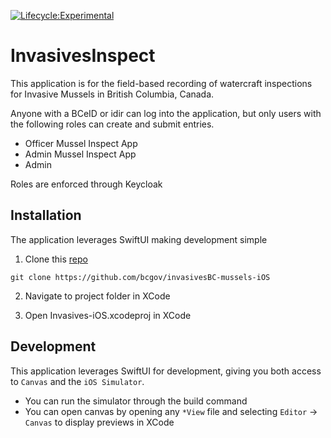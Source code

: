 [![Lifecycle:Experimental](https://img.shields.io/badge/Lifecycle-Experimental-339999)](<Redirect-URL>)

# InvasivesInspect

This application is for the field-based recording of watercraft inspections for Invasive Mussels in British Columbia, Canada. 

Anyone with a BCeID or idir can log into the application, but only users with the following roles can create and submit entries.

  - Officer Mussel Inspect App
  - Admin Mussel Inspect App
  - Admin

Roles are enforced through Keycloak

## Installation

The application leverages SwiftUI making development simple

1. Clone this [repo](https://github.com/bcgov/invasivesBC-mussels-iOS)

```text
git clone https://github.com/bcgov/invasivesBC-mussels-iOS
```
2. Navigate to project folder in XCode

3. Open Invasives-iOS.xcodeproj in XCode

## Development

This application leverages SwiftUI for development, giving you both access to `Canvas` and the `iOS Simulator`.

- You can run the simulator through the build command
- You can open canvas by opening any `*View` file and selecting `Editor` -> `Canvas` to display previews in XCode
